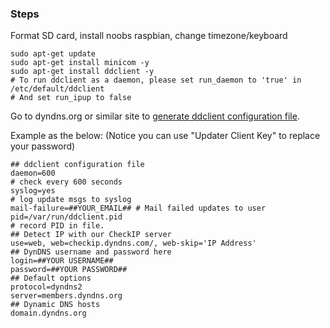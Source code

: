 ### Steps

Format SD card, install noobs raspbian, change timezone/keyboard
```
sudo apt-get update
sudo apt-get install minicom -y
sudo apt-get install ddclient -y
# To run ddclient as a daemon, please set run_daemon to 'true' in /etc/default/ddclient
# And set run_ipup to false
```

Go to dyndns.org or similar site to [generate ddclient configuration file](https://account.dyn.com/tools/clientconfig.html). 

Example as the below: (Notice you can use "Updater Client Key" to replace your password)
```
## ddclient configuration file
daemon=600
# check every 600 seconds
syslog=yes
# log update msgs to syslog
mail-failure=##YOUR_EMAIL## # Mail failed updates to user
pid=/var/run/ddclient.pid
# record PID in file.
## Detect IP with our CheckIP server
use=web, web=checkip.dyndns.com/, web-skip='IP Address'
## DynDNS username and password here
login=##YOUR USERNAME##
password=##YOUR PASSWORD##
## Default options
protocol=dyndns2
server=members.dyndns.org
## Dynamic DNS hosts
domain.dyndns.org
```